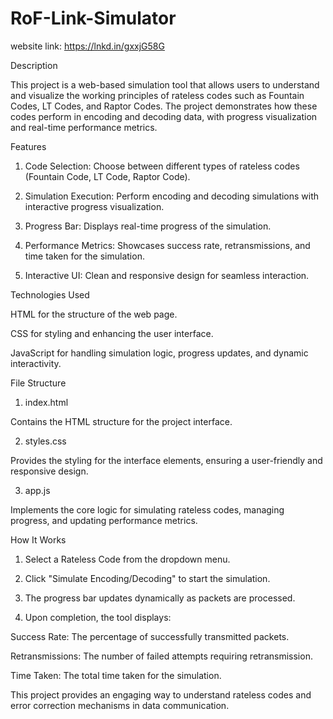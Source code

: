 # RoF-Link-Simulator

website link: https://lnkd.in/gxxjG58G

Description

This project is a web-based simulation tool that allows users to understand and visualize the working principles of rateless codes such as Fountain Codes, LT Codes, and Raptor Codes. The project demonstrates how these codes perform in encoding and decoding data, with progress visualization and real-time performance metrics.

Features

1. Code Selection: Choose between different types of rateless codes (Fountain Code, LT Code, Raptor Code).


2. Simulation Execution: Perform encoding and decoding simulations with interactive progress visualization.


3. Progress Bar: Displays real-time progress of the simulation.


4. Performance Metrics: Showcases success rate, retransmissions, and time taken for the simulation.


5. Interactive UI: Clean and responsive design for seamless interaction.



Technologies Used

HTML for the structure of the web page.

CSS for styling and enhancing the user interface.

JavaScript for handling simulation logic, progress updates, and dynamic interactivity.


File Structure

1. index.html

Contains the HTML structure for the project interface.



2. styles.css

Provides the styling for the interface elements, ensuring a user-friendly and responsive design.



3. app.js

Implements the core logic for simulating rateless codes, managing progress, and updating performance metrics.




How It Works

1. Select a Rateless Code from the dropdown menu.


2. Click "Simulate Encoding/Decoding" to start the simulation.


3. The progress bar updates dynamically as packets are processed.


4. Upon completion, the tool displays:

Success Rate: The percentage of successfully transmitted packets.

Retransmissions: The number of failed attempts requiring retransmission.

Time Taken: The total time taken for the simulation.

This project provides an engaging way to understand rateless codes and error correction mechanisms in data communication.
